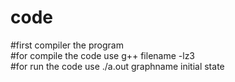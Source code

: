 # code
#first compiler the program <br />
#for compile the code use g++ filename -lz3 <br />
#for run the code use ./a.out graphname initial state
